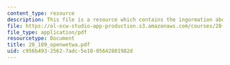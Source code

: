 ```yaml
---
content_type: resource
description: This file is a resource which contains the ingormation about OpenWetWare.
file: https://ol-ocw-studio-app-production.s3.amazonaws.com/courses/20-109-laboratory-fundamentals-in-biological-engineering-fall-2007/c956b49325627adc5e1005642801982d_20_109_openwetwa.pdf
file_type: application/pdf
resourcetype: Document
title: 20_109_openwetwa.pdf
uid: c956b493-2562-7adc-5e10-05642801982d
---
```


